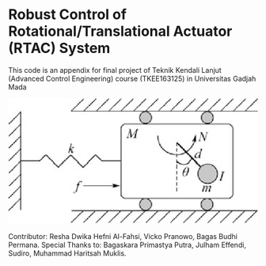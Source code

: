 # Robust Control of Rotational/Translational Actuator (RTAC) System
This code is an appendix for final project of Teknik Kendali Lanjut (Advanced Control Engineering) course (TKEE163125) in Universitas Gadjah Mada

![alt text](rtac.png)


Contributor: Resha Dwika Hefni Al-Fahsi, Vicko Pranowo, Bagas Budhi Permana.
Special Thanks to: Bagaskara Primastya Putra, Julham Effendi, Sudiro, Muhammad Haritsah Muklis.